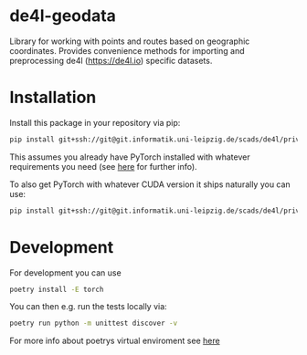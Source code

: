 # de4l-geodata

Library for working with points and routes based on geographic coordinates.
Provides convenience methods for importing and preprocessing de4l (https://de4l.io) specific datasets.


# Installation

Install this package in your repository via pip:
```bash
pip install git+ssh://git@git.informatik.uni-leipzig.de/scads/de4l/privacy/de4l-geodata.git
```
This assumes you already have PyTorch installed with whatever requirements you need (see [here](https://pytorch.org/get-started/locally/) for further info).

To also get PyTorch with whatever CUDA version it ships naturally you can use:
```bash
pip install git+ssh://git@git.informatik.uni-leipzig.de/scads/de4l/privacy/de4l-geodata.git#egg=de4l_geodata[torch]
```

# Development

For development you can use

``` bash
poetry install -E torch
```

You can then e.g. run the tests locally via:

``` bash
poetry run python -m unittest discover -v
```

For more info about poetrys virtual enviroment see [here](https://python-poetry.org/docs/basic-usage/#activating-the-virtual-environment)
